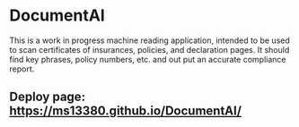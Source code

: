 # DocumentAI
This is a work in progress machine reading application, intended to be used to scan certificates of insurances, policies, and declaration pages.
It should find key phrases, policy numbers, etc. and out put an accurate compliance report. 
## Deploy page: https://ms13380.github.io/DocumentAI/
